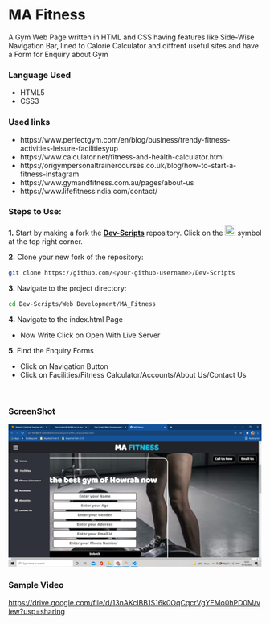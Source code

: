 <h1>MA Fitness</h1>

<p>A Gym Web Page written in HTML and CSS having features like Side-Wise Navigation Bar, lined to Calorie Calculator and diffrent useful sites and have a Form for Enquiry about Gym</p>

<h3>Language Used</h3>
<ul>
  <li>HTML5</li>
  <li>CSS3</li>
</ul>

<h3>Used links</h4>
<ul>
  <li>https://www.perfectgym.com/en/blog/business/trendy-fitness-activities-leisure-facilitiesyup</li>
 <li>https://www.calculator.net/fitness-and-health-calculator.html</li>
 <li>https://origympersonaltrainercourses.co.uk/blog/how-to-start-a-fitness-instagram</li>
 <li>https://www.gymandfitness.com.au/pages/about-us</li>
 <li>https://www.lifefitnessindia.com/contact/</li>
</ul>

### Steps to Use:


**1.** Start by making a fork the [**Dev-Scripts**](https://github.com/abhijeet007rocks8/Dev-Scripts) repository. Click on the <a href="https://github.com/abhijeet007rocks8/Dev-Scripts/fork"><img src="https://i.imgur.com/G4z1kEe.png" height="21" width="21"></a> symbol at the top right corner.

**2.** Clone your new fork of the repository:

```bash
git clone https://github.com/<your-github-username>/Dev-Scripts
```

**3.** Navigate to the project directory:

```bash
cd Dev-Scripts/Web Development/MA_Fitness

```

**4.** Navigate to the index.html Page

- Now Write Click on Open With Live Server

**5.** Find the Enquiry Forms

- Click on Navigation Button
- Click on Facilities/Fitness Calculator/Accounts/About Us/Contact Us



</br>


<h3> ScreenShot </h3>  
<img width="945" alt="MA_Fitness" src="https://raw.githubusercontent.com/abhijeet007rocks8/Dev-Scripts/92685879f942b3ba111c635726c0c9f677c1fc55/Web%20Development/MA_Fitness/MA_Fitness.png">
<br>

<h3> Sample Video </h3>

https://drive.google.com/file/d/13nAKclBB1S16k0OqCqcrVgYEMo0hPD0M/view?usp=sharing

<br>